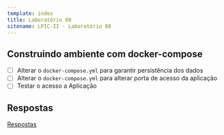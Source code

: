 ```yaml
---
template: index
title: Laboratório 08
sitename: LPIC-II - Laboratório 08
---
```


## Construindo ambiente com docker-compose

* [ ] Alterar o `docker-compose.yml` para garantir persistência dos dados
* [ ] Alterar o `docker-compose.yml` para alterar porta de acesso da aplicação
* [ ] Testar o acesso a Aplicação

## Respostas

[Respostas](respostas04.md)
